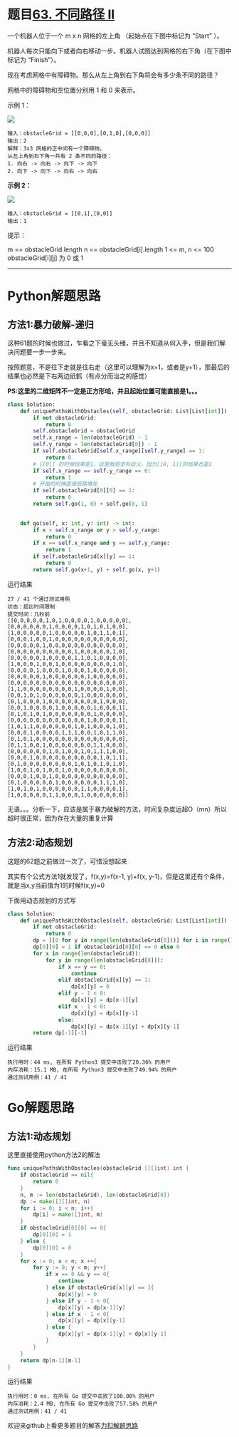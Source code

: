 # 题目[63. 不同路径 II](https://leetcode-cn.com/problems/unique-paths-ii/)

一个机器人位于一个 m x n 网格的左上角 （起始点在下图中标记为 “Start” ）。

机器人每次只能向下或者向右移动一步。机器人试图达到网格的右下角（在下图中标记为 “Finish”）。

现在考虑网格中有障碍物。那么从左上角到右下角将会有多少条不同的路径？

网格中的障碍物和空位置分别用 1 和 0 来表示。

 

示例 1：

![](https://assets.leetcode.com/uploads/2020/11/04/robot1.jpg)

```shell
输入：obstacleGrid = [[0,0,0],[0,1,0],[0,0,0]]
输出：2
解释：3x3 网格的正中间有一个障碍物。
从左上角到右下角一共有 2 条不同的路径：
1. 向右 -> 向右 -> 向下 -> 向下
2. 向下 -> 向下 -> 向右 -> 向右
```



**示例 2：**

![](https://assets.leetcode.com/uploads/2020/11/04/robot2.jpg)

```shell
输入：obstacleGrid = [[0,1],[0,0]]
输出：1
```



 

提示：

m == obstacleGrid.length
n == obstacleGrid[i].length
1 <= m, n <= 100
obstacleGrid[i][j] 为 0 或 1

*****

# Python解题思路

## 方法1:暴力破解-递归

这种61题的时候也做过，乍看之下毫无头绪，并且不知道从何入手，但是我们解决问题要一步一步来。

按照题意，不是往下走就是往右走（这里可以理解为x+1，或者是y+1），那最后的结果也必然是下右两边纸鹤（有点分而治之的感觉）

**PS:这里的二维矩阵不一定是正方形哈，并且起始位置可能直接是1。。。**

```python
class Solution:
    def uniquePathsWithObstacles(self, obstacleGrid: List[List[int]]) -> int:
        if not obstacleGrid:
            return 0
        self.obstacleGrid = obstacleGrid
        self.x_range = len(obstacleGrid) - 1
        self.y_range = len(obstacleGrid[0]) - 1
        if self.obstacleGrid[self.x_range][self.y_range] == 1:
            return 0
        # [[0]] 的时候结果是1，这里我感觉有歧义，因为[[0, 1]]的结果也是1
        if self.x_range == self.y_range == 0:
            return 1
        # 开始的时候直接把路堵死
        if self.obstacleGrid[0][0] == 1:
            return 0
        return self.go(1, 0) + self.go(0, 1)
        

    def go(self, x: int, y: int) -> int:
        if x > self.x_range or y > self.y_range:
            return 0
        if x == self.x_range and y == self.y_range:
            return 1
        if self.obstacleGrid[x][y] == 1:
            return 0
        return self.go(x+1, y) + self.go(x, y+1)
```

运行结果

```shell
27 / 41 个通过测试用例
状态：超出时间限制
提交时间：几秒前
[[0,0,0,0,0,1,0,1,0,0,0,0,1,0,0,0,0,0],[0,0,0,0,0,0,1,0,0,0,0,1,0,1,0,1,0,0],[1,0,0,0,0,0,1,0,0,0,0,0,1,0,1,1,0,1],[0,0,0,1,0,0,1,0,0,0,0,0,0,0,0,0,0,0],[0,0,0,0,0,1,0,0,0,0,0,0,0,0,0,0,0,0],[0,0,0,0,0,0,0,0,0,0,1,0,0,0,0,0,1,0],[0,0,0,0,0,1,0,0,0,0,1,1,0,1,0,0,0,0],[1,0,0,0,1,0,0,1,0,0,0,0,0,0,0,0,1,0],[0,0,0,0,1,0,0,0,1,0,0,0,1,0,0,0,0,0],[0,0,0,0,0,1,0,0,0,0,0,0,1,0,0,0,0,0],[0,0,0,0,0,0,0,0,0,0,0,0,0,0,0,0,0,0],[1,1,0,0,0,0,0,0,0,0,1,0,0,0,0,1,0,0],[0,0,1,0,1,0,0,0,0,0,0,1,0,0,0,0,0,0],[0,1,0,0,0,1,0,0,0,0,0,0,0,0,1,0,0,0],[0,0,1,0,0,0,0,1,0,0,0,0,0,1,0,0,0,1],[0,1,0,1,0,1,0,0,0,0,0,0,0,1,0,0,0,0],[0,0,0,0,0,0,0,0,0,0,0,0,1,0,0,0,0,1],[1,0,1,1,0,0,0,0,0,0,1,0,1,0,0,0,1,0],[0,0,0,1,0,0,0,0,1,1,1,0,0,1,0,1,1,0],[0,1,0,1,0,0,0,0,0,0,0,0,0,0,0,0,0,0],[0,1,1,0,0,1,0,0,0,0,0,0,0,1,1,0,0,0],[0,0,0,0,0,0,1,0,1,0,0,1,0,1,1,1,0,0],[0,0,0,1,0,0,0,0,0,0,0,0,0,0,1,0,1,1],[0,1,0,0,0,0,0,0,0,0,1,0,1,0,1,0,1,0],[1,0,0,1,0,1,0,0,1,0,0,0,0,0,0,0,0,0],[0,0,0,1,0,0,1,0,0,0,0,0,0,0,0,0,0,0],[0,1,0,0,0,0,0,1,0,0,0,0,0,0,1,1,1,0],[1,0,1,0,1,0,0,0,0,0,0,1,1,0,0,0,0,1],[1,0,0,0,0,0,1,1,0,0,0,1,0,0,0,0,0,0]]
```

无语。。。分析一下，应该是属于暴力破解的方法，时间复杂度远超O（mn）所以超时很正常，因为存在大量的重复计算

## 方法2:动态规划

这题的62题之前做过一次了，可惜没想起来

其实有个公式方法1就发现了，f(x,y)=f(x-1, y)+f(x, y-1)，但是这里还有个条件，就是当x,y当前值为1的时候f(x,y)=0

下面用动态规划的方式写

```python
class Solution:
    def uniquePathsWithObstacles(self, obstacleGrid: List[List[int]]) -> int:
        if not obstacleGrid:
            return 0
        dp = [[0 for y in range(len(obstacleGrid[0]))] for i in range(len(obstacleGrid))]
        dp[0][0] = 1 if obstacleGrid[0][0] == 0 else 0
        for x in range(len(obstacleGrid)):
            for y in range(len(obstacleGrid[0])):
                if x == y == 0:
                    continue
                elif obstacleGrid[x][y] == 1:
                    dp[x][y] = 0
                elif y - 1 < 0:
                    dp[x][y] = dp[x-1][y]
                elif x - 1 < 0:
                    dp[x][y] = dp[x][y-1]
                else:
                    dp[x][y] = dp[x-1][y] + dp[x][y-1]
        return dp[-1][-1]
```

运行结果

```shell
执行用时：44 ms, 在所有 Python3 提交中击败了20.36% 的用户
内存消耗：15.1 MB, 在所有 Python3 提交中击败了49.94% 的用户
通过测试用例：41 / 41
```

# Go解题思路

## 方法1:动态规划

这里直接使用python方法2的解法

```go
func uniquePathsWithObstacles(obstacleGrid [][]int) int {
    if obstacleGrid == nil{
        return 0
    }
    n, m := len(obstacleGrid), len(obstacleGrid[0])
    dp := make([][]int, n)
    for i := 0; i < n; i++{
        dp[i] = make([]int, m)
    } 
    if obstacleGrid[0][0] == 0{
        dp[0][0] = 1
    } else {
        dp[0][0] = 0
    }
    for x := 0; x < n; x ++{
        for y := 0; y < m; y++{
            if x == 0 && y == 0{
                continue
            } else if obstacleGrid[x][y] == 1{
                dp[x][y] = 0
            } else if y - 1 < 0{
                dp[x][y] = dp[x-1][y]
            } else if x - 1 < 0{
                dp[x][y] = dp[x][y-1]
            } else {
                dp[x][y] = dp[x-1][y] + dp[x][y-1]
            }
        }
    }
    return dp[n-1][m-1]
}
```

运行结果

```shell
执行用时：0 ms, 在所有 Go 提交中击败了100.00% 的用户
内存消耗：2.4 MB, 在所有 Go 提交中击败了57.58% 的用户
通过测试用例：41 / 41
```

欢迎来github上看更多题目的解答[力扣解题思路](https://github.com/WRAllen/LeetCode)

  

